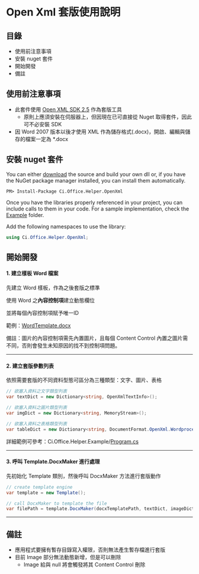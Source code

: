 # Open Xml 套版使用說明

## 目錄

- 使用前注意事項
- 安裝 nuget 套件
- 開始開發
- 備註

## 使用前注意事項

- 此套件使用 [Open XML SDK 2.5](https://www.microsoft.com/en-us/download/details.aspx?id=30425) 作為套版工具
  - 原則上應須安裝在伺服器上，但因現在已可直接從 Nuget 取得套件，因此可不必安裝 SDK
- 因 Word 2007 版本以後才使用 XML 作為儲存格式(.docx)，開啟、編輯與儲存的檔案一定為 *.docx

## 安裝 nuget 套件

You can either <a href="https://github.com/lettucebo/Ci.Office.Helper.git">download</a> the source and build your own dll or, if you have the NuGet package manager installed, you can install them automatically.

```
PM> Install-Package Ci.Office.Helper.OpenXml
```

Once you have the libraries properly referenced in your project, you can include calls to them in your code. 
For a sample implementation, check the [Example](https://github.com/lettucebo/Creatidea.Library.Office/tree/master/Creatidea.Library.Office.Example) folder.

Add the following namespaces to use the library:
```csharp
using Ci.Office.Helper.OpenXml;
```

## 開始開發

#### 1. 建立樣板 Word 檔案

先建立 Word 樣板，作為之後套版之標準

使用 Word 之**內容控制項**建立動態欄位

並將每個內容控制項賦予唯一ID

範例：[WordTemplate.docx](https://github.com/lettucebo/Ci.Office.Helper/blob/master/Ci.Office.Helper.Example/Demo/Word/Template.docx)

備註：圖片的內容控制項需先內置圖片，且每個 Content Control 內置之圖片需不同，否則會發生未知原因的找不到控制項問題。
<hr/>

#### 2. 建立套版參數列表

依照需要套版的不同資料型態可區分為三種類型：文字、圖片、表格
```csharp
// 欲塞入資料之文字類型列表
var textDict = new Dictionary<string, OpenXmlTextInfo>();

// 欲塞入資料之圖片類型列表
var imgDict = new Dictionary<string, MemoryStream>();

// 欲塞入資料之表格類型列表
var tableDict = new Dictionary<string, DocumentFormat.OpenXml.Wordprocessing.Table>();
```

詳細範例可參考：Ci.Office.Helper.Example/[Program.cs](https://github.com/lettucebo/Ci.Office.Helper/blob/master/Ci.Office.Helper.Example/Program.cs#L80-L213)
<hr/>

#### 3. 呼叫 Template.DocxMaker 進行處理

先初始化 Template 類別，然後呼叫 DocxMaker 方法進行套版動作
```csharp
// create template engine
var template = new Template();

// call DocxMaker to template the file
var filePath = template.DocxMaker(docxTemplatePath, textDict, imageDict, tableDict);
```
<hr/>

## 備註
- 應用程式要擁有暫存目錄寫入權限，否則無法產生暫存檔進行套版
- 目前 Image 部分無法動態新增，但是可以刪除
  - Image 給與 null 將會觸發將其 Content Control 刪除
